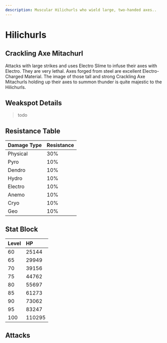 ```yaml
---
description: Muscular Hilichurls who wield large, two-handed axes..
---
```


# Hilichurls

## Crackling Axe Mitachurl

Attacks with large strikes and uses Electro Slime to infuse their axes with Electro. They are very lethal. Axes forged from steel are excellent Electro-Charged Material. The image of those tall and strong Crackling Axe Mitachurls holding up their axes to summon thunder is quite majestic to the Hilichurls.

## Weakspot Details

> todo

## Resistance Table

| Damage Type | Resistance |
| :--- | :--- |
| Physical | 30% |
| Pyro | 10% |
| Dendro | 10% |
| Hydro | 10% |
| Electro | 10% |
| Anemo | 10% |
| Cryo | 10% |
| Geo | 10% |

## Stat Block

| Level | HP |
| :--- | :--- |
| 60 | 25144 |
| 65 | 29949 |
| 70 | 39156 |
| 75 | 44762 |
| 80 | 55697 |
| 85 | 61273 |
| 90 | 73062 |
| 95 | 83247 |
| 100 | 110295 |

## Attacks

